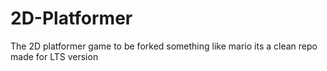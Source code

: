 # 2D-Platformer
The 2D platformer game to be forked something like mario its a clean repo made for LTS version
